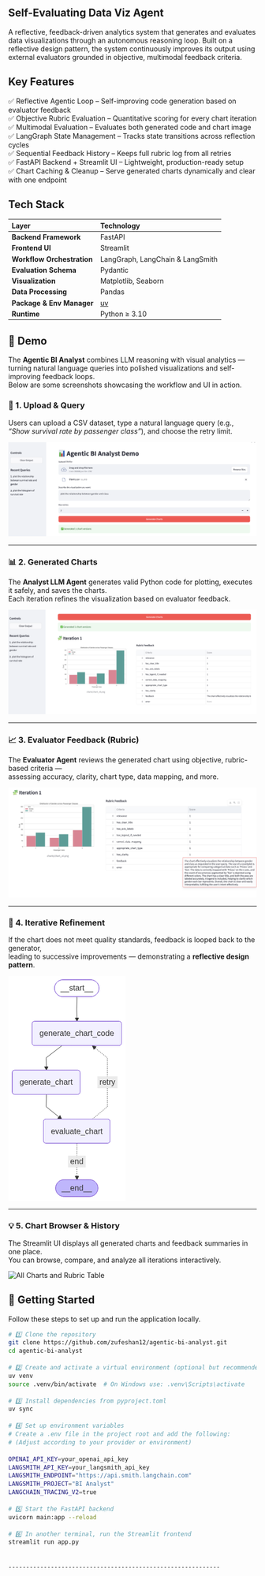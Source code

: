 ## Self-Evaluating Data Viz Agent
A reflective, feedback-driven analytics system that generates and evaluates data visualizations through an autonomous reasoning loop. Built on a reflective design pattern, the system continuously improves its output using external evaluators grounded in objective, multimodal feedback criteria.

## Key Features

✅ Reflective Agentic Loop – Self-improving code generation based on evaluator feedback<br>
✅ Objective Rubric Evaluation – Quantitative scoring for every chart iteration<br>
✅ Multimodal Evaluation – Evaluates both generated code and chart image<br>
✅ LangGraph State Management – Tracks state transitions across reflection cycles<br>
✅ Sequential Feedback History – Keeps full rubric log from all retries<br>
✅ FastAPI Backend + Streamlit UI – Lightweight, production-ready setup<br>
✅ Chart Caching & Cleanup – Serve generated charts dynamically and clear with one endpoint<br>

## Tech Stack

| Layer                      | Technology                            |
| :------------------------- | :------------------------------------ |
| **Backend Framework**      | FastAPI                               |
| **Frontend UI**            | Streamlit                             |
| **Workflow Orchestration** | LangGraph, LangChain & LangSmith      |
| **Evaluation Schema**      | Pydantic                              |
| **Visualization**          | Matplotlib, Seaborn                   |
| **Data Processing**        | Pandas                                |
| **Package & Env Manager**  | [uv](https://github.com/astral-sh/uv) |
| **Runtime**                | Python ≥ 3.10                         |

## 🎥 Demo

The **Agentic BI Analyst** combines LLM reasoning with visual analytics — turning natural language queries into polished visualizations and self-improving feedback loops.  
Below are some screenshots showcasing the workflow and UI in action.

### 🧠 1. Upload & Query
Users can upload a CSV dataset, type a natural language query (e.g., *“Show survival rate by passenger class”*), and choose the retry limit.

![Upload CSV and Query Example](assets/pic1.png)

---

### 📊 2. Generated Charts
The **Analyst LLM Agent** generates valid Python code for plotting, executes it safely, and saves the charts.  
Each iteration refines the visualization based on evaluator feedback.

![Generated Chart](assets/pic3.png)

---

### 📈 3. Evaluator Feedback (Rubric)
The **Evaluator Agent** reviews the generated chart using objective, rubric-based criteria —  
assessing accuracy, clarity, chart type, data mapping, and more.

![Rubric Feedback Table](assets/pic2.png)

---

### 🔁 4. Iterative Refinement
If the chart does not meet quality standards, feedback is looped back to the generator,  
leading to successive improvements — demonstrating a **reflective design pattern**.

![Feedback Loop Visualization](assets/agent_workflow_mermaid.png)

---

### 💡 5. Chart Browser & History
The Streamlit UI displays all generated charts and feedback summaries in one place.  
You can browse, compare, and analyze all iterations interactively.

![All Charts and Rubric Table](assets/demo_all_charts_table.png)


## 🚀 Getting Started

Follow these steps to set up and run the application locally.

```bash
# 1️⃣ Clone the repository
git clone https://github.com/zufeshan12/agentic-bi-analyst.git
cd agentic-bi-analyst

# 2️⃣ Create and activate a virtual environment (optional but recommended)
uv venv
source .venv/bin/activate  # On Windows use: .venv\Scripts\activate

# 3️⃣ Install dependencies from pyproject.toml
uv sync

# 4️⃣ Set up environment variables
# Create a .env file in the project root and add the following:
# (Adjust according to your provider or environment)

OPENAI_API_KEY=your_openai_api_key
LANGSMITH_API_KEY=your_langsmith_api_key
LANGSMITH_ENDPOINT="https://api.smith.langchain.com"
LANGSMITH_PROJECT="BI Analyst"
LANGCHAIN_TRACING_V2=true

# 5️⃣ Start the FastAPI backend
uvicorn main:app --reload

# 6️⃣ In another terminal, run the Streamlit frontend
streamlit run app.py


------------------------------------------------------------




